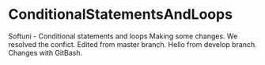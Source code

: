 # ConditionalStatementsAndLoops
Softuni - Conditional statements and loops
Making some changes.
We resolved the confict.
Edited from master branch.
Hello from develop branch.
Changes with GitBash.